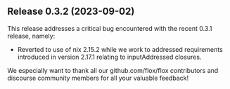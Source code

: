 ## Release 0.3.2 (2023-09-02)

This release addresses a critical bug encountered with the recent 0.3.1 release, namely:
- Reverted to use of nix 2.15.2 while we work to addressed requirements introduced in version 2.17.1 relating to inputAddressed closures.

We especially want to thank all our github.com/flox/flox contributors and discourse community members for all your valuable feedback!
